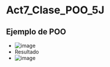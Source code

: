 # Act7_Clase_POO_5J

## Ejemplo de POO
- ![image](https://github.com/user-attachments/assets/316a8e3d-09b6-4d00-9b00-1754f6f819ba)
- Resultado
- ![image](https://github.com/user-attachments/assets/efd3d6aa-96b2-43b1-98c2-7d9f0e43fd33)
